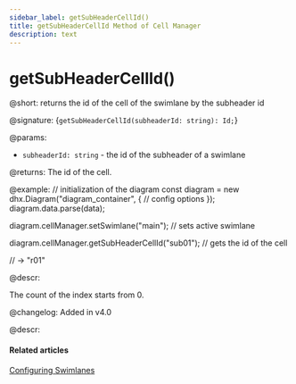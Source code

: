 ```yaml
---
sidebar_label: getSubHeaderCellId()
title: getSubHeaderCellId Method of Cell Manager
description: text
---
```


# getSubHeaderCellId()

@short: returns the id of the cell of the swimlane by the subheader id

@signature: {`getSubHeaderCellId(subheaderId: string): Id;`}

@params:
- `subheaderId: string` - the id of the subheader of a swimlane

@returns:
The id of the cell.

@example:
// initialization of the diagram
const diagram = new dhx.Diagram("diagram_container", {
    // config options
});
diagram.data.parse(data);

diagram.cellManager.setSwimlane("main"); // sets active swimlane

diagram.cellManager.getSubHeaderCellId("sub01"); // gets the id of the cell

// -> "r01"

@descr:

The count of the index starts from 0.

@changelog:
Added in v4.0

@descr:
#### Related articles

[Configuring Swimlanes](../../../swimlanes/index/)
